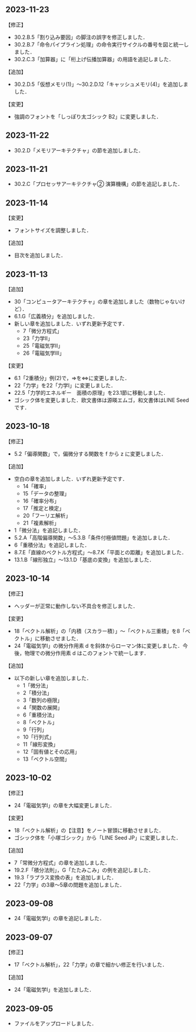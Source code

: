 ## 2023-11-23

【修正】
- 30.2.B.5「割り込み要因」の脚注の誤字を修正しました．
- 30.2.B.7「命令パイプライン処理」の命令実行サイクルの番号を図と統一しました．
- 30.2.C.3「加算器」に「桁上げ伝播加算器」の用語を追記しました．

【追加】
- 30.2.D.5「仮想メモリ(1)」～30.2.D.12「キャッシュメモリ(4)」を追加しました．

【変更】
- 強調のフォントを「しっぽり太ゴシック B2」に変更しました．



## 2023-11-22

- 30.2.D「メモリアーキテクチャ」の節を追加しました．



## 2023-11-21

- 30.2.C「プロセッサアーキテクチャ② 演算機構」の節を追記しました．



## 2023-11-14

【変更】
- フォントサイズを調整しました．

【追加】
- 目次を追加しました．


## 2023-11-13

【追加】
- 30「コンピュータアーキテクチャ」の章を追加しました（数物じゃないけど）．
- 6.1.G「広義積分」を追加しました．
- 新しい章を追加しました．いずれ更新予定です．
	- 7「微分方程式」
	- 23「力学II」
	- 25「電磁気学II」
	- 26「電磁気学III」

【変更】
- 6.1「2重積分」例(2)で，⇒を⇔に変更しました．
- 22「力学」を22「力学I」に変更しました．
- 22.5「力学的エネルギー　面積の原理」を23.1節に移動しました．
- ゴシック体を変更しました．欧文書体は源暎エムゴ，和文書体はLINE Seedです．



## 2023-10-18

【修正】
- 5.2「偏導関数」で，偏微分する関数を f から z に変更しました．

【追加】
- 空白の章を追加しました．いずれ更新予定です．
	- 14「確率」
	- 15「データの整理」
	- 16「確率分布」
	- 17「推定と検定」
	- 20「フーリエ解析」
	- 21「複素解析」
- 1「微分法」を追記しました．
- 5.2.A「高階偏導関数」～5.3.B「条件付極値問題」を追加しました．
- 6「重積分法」を追記しました．
- 8.7.E「直線のベクトル方程式」～8.7.K「平面との距離」を追加しました．
- 13.1.B「線形独立」～13.1.D「基底の変換」を追加しました．



## 2023-10-14

【修正】
- ヘッダーが正常に動作しない不具合を修正しました．

【変更】
- 18「ベクトル解析」の「内積（スカラー積）」～「ベクトル三重積」を8「ベクトル」に移動させました．
- 24「電磁気学I」の微分作用素 d を斜体からローマン体に変更しました．今後，物理での微分作用素 d はこのフォントで統一します．

【追加】
- 以下の新しい章を追加しました．
	- 1「微分法」
	- 2「積分法」
	- 3「数列の極限」
	- 4「関数の展開」
	- 6「重積分法」
	- 8「ベクトル」
	- 9「行列」
	- 10「行列式」
	- 11「線形変換」
	- 12「固有値とその応用」
	- 13「ベクトル空間」


## 2023-10-02

【修正】
- 24「電磁気学I」の章を大幅変更しました．

【変更】
- 18「ベクトル解析」の【注意】をノート冒頭に移動させました．
- ゴシック体を「小塚ゴシック」から「LINE Seed JP」に変更しました．

【追加】
- 7「常微分方程式」の章を追加しました．
- 19.2.F「積分法則」，G「たたみこみ」の例を追記しました．
- 19.3「ラプラス変換の表」を追加しました．
- 22「力学」の3章～5章の問題を追加しました．


## 2023-09-08

- 24「電磁気学I」の章を追記しました．



## 2023-09-07

【修正】
- 17「ベクトル解析」，22「力学」の章で細かい修正を行いました．

【追加】
- 24「電磁気学I」を追加しました．

## 2023-09-05

- ファイルをアップロードしました．